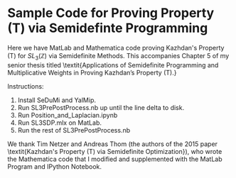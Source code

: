 # Sample Code for Proving Property (T) via Semidefinte Programming
Here we have MatLab and Mathematica code proving Kazhdan's Property (T) for $SL_3(\mathbb{Z})$ via Semidefinite Methods. This accompanies Chapter 5 of my senior thesis titled \textit{Applications of Semidefinite Programming and Multiplicative Weights in Proving Kazhdan’s Property (T).}

Instructions:

1. Install SeDuMi and YalMip.
2. Run SL3PrePostProcess.nb up until the line delta to disk.
3. Run Position_and_Laplacian.ipynb
4. Run SL3SDP.mlx on MatLab.
5. Run the rest of SL3PrePostProcess.nb

We thank Tim Netzer and Andreas Thom (the authors of the 2015 paper \textit{Kazhdan's Property (T) via Semidefinite Optimization}), who wrote the Mathematica code that I modified and supplemented with the MatLab Program and IPython Notebook.
